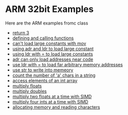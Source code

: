 # ARM 32bit Examples

Here are the ARM examples fromc class

 - [return 3](https://lawlor.cs.uaf.edu/netrun/run?name=Testing&code=foo%3A%0D%0A%09%2F%2F%20can%27t%20mov%20constants%20whose%20significant%20bits%20won%27t%20fit%20in%208%20bits%0D%0A%09mov%20r3%2C%203%0D%0A%09bx%20lr&lang=Assembly&mach=ARM&mode=frag&input=&linkwith=&foo_ret=int&foo_arg0=void&orun=Run&orun=Grade&ocompile=Optimize&ocompile=Warnings)
 - [defining and calling functions](https://lawlor.cs.uaf.edu/netrun/run?name=Testing&code=%2F%2F%20a%20simple%20function%20that%20returns%2013%0D%0Abar%3A%0D%0A%09mov%20r0%2C%2013%0D%0A%09bx%20lr%0D%0A%0D%0Afoo%3A%0D%0A%09%2F%2F%20we%20have%20to%20push%20the%20lr%20register%20to%20save%20the%20return%20address%0D%0A%09push%20%7Blr%7D%0D%0A%09%2F%2F%20bl%20is%20equivalent%20to%20call%20but%20puts%20return%20address%20in%20lr%20register%0D%0A%09bl%20bar%0D%0A%09pop%20%7Blr%7D%0D%0A%09%2F%2F%20bx%20lr%20jumps%20to%20the%20return%20address%0D%0A%09bx%20lr&lang=Assembly&mach=ARM&mode=file&input=&linkwith=&foo_ret=int&foo_arg0=void&orun=Run&orun=Grade&ocompile=Optimize&ocompile=Warnings)
 - [can't load large constants with mov](https://lawlor.cs.uaf.edu/netrun/run?name=Testing&code=foo%3A%0D%0A%09%2F%2F%20can%27t%20mov%20constants%20whose%20significant%20bits%20won%27t%20fit%20in%208%20bits%0D%0A%09mov%20r3%2C%201023%0D%0A%09bx%20lr&lang=Assembly&mach=ARM&mode=frag&input=&linkwith=&foo_ret=int&foo_arg0=void&orun=Run&orun=Grade&ocompile=Optimize&ocompile=Warnings)
 - [using adr and ldr to load large constant](https://lawlor.cs.uaf.edu/netrun/run?name=Testing&code=%2F%2F%20loading%20large%20constant%20from%20nearby%20memory%0D%0Afoo%3A%0D%0A%09%2F%2F%20load%20local%20address%20by%20offset%20%28adds%20to%20program%20counter%20in%20dissassembly%29%0D%0A%09adr%20r2%2C%20my_int%0D%0A%09%2F%2F%20load%20from%20memory%20to%20register%0D%0A%09ldr%20r0%2C%20%5Br2%5D%0D%0A%09bx%20lr%0D%0A%0D%0Amy_int%3A%0D%0A%09.4byte%201023&lang=Assembly&mach=ARM&mode=file&input=&linkwith=&foo_ret=int&foo_arg0=void&orun=Run&orun=Disassemble&orun=Grade&ocompile=Optimize&ocompile=Warnings)
 - [using ldr with = to load large constants](https://lawlor.cs.uaf.edu/netrun/run?name=Testing&code=%2F%2F%20loading%20large%20constant%20from%20nearby%20memory%0D%0Afoo%3A%0D%0A%09%2F%2F%20shortcut%20to%20loading%20large%20constant%20into%20register%0D%0A%09%2F%2F%20-%3E%20essentially%20the%20compiler%20puts%201023%20in%20nearby%20memory%20and%20loads%20it%20for%20us%0D%0A%09ldr%20r0%2C%20%3D1023%0D%0A%09bx%20lr&lang=Assembly&mach=ARM&mode=frag&input=&linkwith=&foo_ret=int&foo_arg0=void&orun=Run&orun=Grade&ocompile=Optimize&ocompile=Warnings)
 - [adr can only load addresses near code](https://lawlor.cs.uaf.edu/netrun/run?name=Testing&code=%2F%2F%20working%20with%20distant%20memory%20%28modifiable%20memory%20is%20in%20different%20sector%29%0D%0Afoo%3A%0D%0A%09%2F%2F%20we%20can%27t%20use%20adr%20to%20load%20distant%20memory%0D%0A%09adr%20r2%2C%20my_int%0D%0A%09ldr%20r0%2C%20%5Br2%5D%0D%0A%09bx%20lr%0D%0A%0D%0A.data%0D%0Amy_int%3A%0D%0A%09.4byte%201023&lang=Assembly&mach=ARM&mode=frag&input=&linkwith=&foo_ret=int&foo_arg0=void&orun=Run&orun=Grade&ocompile=Optimize&ocompile=Warnings)
 - [use ldr with = to load far arbitrary memory addresses](https://lawlor.cs.uaf.edu/netrun/run?name=Testing&code=%2F%2F%20working%20with%20distant%20memory%20%28modifiable%20memory%20is%20in%20different%20sector%29%0D%0Afoo%3A%0D%0A%09%2F%2F%20use%20load%20shortcut%20to%20load%20full%20address%20into%20register%0D%0A%09ldr%20r2%2C%20%3Dmy_int%0D%0A%09ldr%20r0%2C%20%5Br2%5D%0D%0A%09bx%20lr%0D%0A%0D%0A.data%0D%0Amy_int%3A%0D%0A%09.4byte%201023&lang=Assembly&mach=ARM&mode=frag&input=&linkwith=&foo_ret=int&foo_arg0=void&orun=Run&orun=Grade&ocompile=Optimize&ocompile=Warnings)
 - [use str to write into memeory](https://lawlor.cs.uaf.edu/netrun/run?name=Testing&code=%2F%2F%20working%20with%20distant%20memory%20%28modifiable%20memory%20is%20in%20different%20sector%29%0D%0Afoo%3A%0D%0A%09ldr%20r2%2C%20%3Dmy_int%0D%0A%09mov%20r3%2C%203%0D%0A%09%2F%2F%20use%20str%20to%20write%20a%20register%20into%20memory%0D%0A%09str%20r3%2C%20%5Br2%5D%0D%0A%09ldr%20r0%2C%20%5Br2%5D%0D%0A%09bx%20lr%0D%0A%0D%0A.data%0D%0Amy_int%3A%0D%0A%09.4byte%201023&lang=Assembly&mach=ARM&mode=frag&input=&linkwith=&foo_ret=int&foo_arg0=void&orun=Run&orun=Grade&ocompile=Optimize&ocompile=Warnings)
 - [count the number of 'a' chars in a string](https://lawlor.cs.uaf.edu/netrun/run?name=Testing&code=%2F%2F%20Suppose%20we%20want%20to%20look%20through%20a%20string%0D%0A%2F%2F%20and%20count%20number%20of%20%27a%27%20characters%0D%0Afoo%3A%0D%0A%09mov%20r0%2C%200%09%2F%2F%20count%20of%20%23%20of%20%27a%27s%0D%0A%09mov%20r1%2C%200%09%2F%2F%20index%20of%20string%20%28want%20to%20access%203rd%20character%29%0D%0A%09ldr%20r2%2C%20%3Dmy_string%0D%0A%09start%3A%0D%0A%09%09%2F%2F%20load%20one%20byte%20%28one%20character%29%20into%20our%20register%0D%0A%09%09ldrb%20r3%2C%20%5Br2%2Cr1%5D%09%2F%2F%20equivalent%20to%20mov%20r3%2C%20%5Br2%20%2B%20r1%5D%20in%20x86%0D%0A%09%09%0D%0A%09%09%2F%2F%20add%201%20to%20our%20%27a%27%20count%20if%20the%20character%20is%20an%20%27a%27%0D%0A%09%09cmp%20r3%2C%20%27a%27%0D%0A%09%09addeq%20r0%2C%201%0D%0A%09%09%0D%0A%09%09add%20r1%2C%201%0D%0A%09%09cmp%20r3%2C%200%0D%0A%09%09bne%20start%0D%0A%09bx%20lr%0D%0A%0D%0A.data%0D%0Amy_string%3A%0D%0A%09%2F%2F%20null%20character%20is%20automatically%20added%20with%20.asciz%20%28ASCI%20w%2F%20zero%20byte%29%0D%0A%09.asciz%20%22this%20is%20a%20nice%20stringasdfa%22&lang=Assembly&mach=ARM&mode=file&input=&linkwith=&foo_ret=int&foo_arg0=void&orun=Run&orun=Disassemble&orun=Grade&ocompile=Optimize&ocompile=Warnings)
 - [access elements of an int array](https://lawlor.cs.uaf.edu/netrun/run?name=Testing&code=%2F%2F%20function%20takes%20an%20int%20that%20is%20the%20index%20of%0D%0A%2F%2F%20the%20element%20of%20our%20array%20to%20return%0D%0Afoo%3A%0D%0A%09%2F%2F%201st%20parameter%20in%20r0%20%28index%20of%20element%20to%20look%20up%29%0D%0A%09ldr%20r2%2C%20%3Dmy_array%0D%0A%09ldr%20r0%2C%20%5Br2%2C%20r0%2C%20lsl%202%5D%09%09%2F%2F%20equivalent%20x86%20style%3A%20mov%20r0%2C%20%5Br2%20%2B%204%20%2A%20r0%5D%0D%0A%09bx%20lr%0D%0A%0D%0A.data%0D%0Amy_array%3A%0D%0A%09.4byte%2010%2C%2011%2C%2012%2C%2013%2C%2014%2C%2015%0D%0A&lang=Assembly&mach=ARM&mode=file&input=5&check_input=Input&linkwith=&foo_ret=int&foo_arg0=int&orun=Run&orun=Disassemble&orun=Grade&ocompile=Optimize&ocompile=Warnings)
 - [multiply floats](https://lawlor.cs.uaf.edu/netrun/run?name=Testing&code=foo%3A%0D%0A%09adr%20r2%2C%20my_float%0D%0A%09vldr%20s0%2C%20%5Br2%5D%0D%0A%09vldr%20s1%2C%20%5Br2%2C%204%5D%0D%0A%09%0D%0A%09%2F%2F%20in%20x86%20we%20used%20vaddss%0D%0A%09vmul.f%20s0%2C%20s1%0D%0A%09bx%20lr%0D%0A%0D%0Amy_float%3A%0D%0A%09.float%201.7%2C%202.0&lang=Assembly&mach=ARM&mode=file&input=5&linkwith=&foo_ret=float&foo_arg0=void&orun=Run&orun=Disassemble&orun=Grade&ocompile=Optimize&ocompile=Warnings)
 - [multiply doubles](https://lawlor.cs.uaf.edu/netrun/run?name=Testing&code=foo%3A%0D%0A%09adr%20r2%2C%20my_double%0D%0A%09vldr%20d0%2C%20%5Br2%5D%0D%0A%09vldr%20d1%2C%20%5Br2%2C%208%5D%0D%0A%09%0D%0A%09%2F%2F%20multiply%20doublers%20%28in%20x86%20we%20use%20vmulsd%29%0D%0A%09vmul.d%20d0%2C%20d1%0D%0A%09%0D%0A%09bx%20lr%0D%0A%0D%0Amy_double%3A%0D%0A%09.double%201.5%2C%202.0&lang=Assembly&mach=ARM&mode=file&input=5&linkwith=&foo_ret=double&foo_arg0=void&orun=Run&orun=Disassemble&orun=Grade&ocompile=Optimize&ocompile=Warnings)
 - [multiply two floats at a time with SIMD](https://lawlor.cs.uaf.edu/netrun/run?name=Testing&code=foo%3A%0D%0A%09adr%20r2%2C%20my_float%0D%0A%09vldr%20d0%2C%20%5Br2%5D%0D%0A%09vldr%20d1%2C%20%5Br2%2C%208%5D%0D%0A%09%0D%0A%09%2F%2F%20this%20treats%20d0%2C%20d1%20each%20as%20arrays%20of%20two%20floats%20and%20multiplies%20them%0D%0A%09vmul.f%20d0%2C%20d1%0D%0A%09%0D%0A%09%2F%2F%20the%20value%20in%20s0%20now%20is%20%201.7%20%2A%202.0%20%28we%20multiplied%20first%20element%20of%20each%20array%29%0D%0A%09bx%20lr%0D%0A%0D%0Amy_float%3A%0D%0A%09.float%201.7%2C%202.3%0D%0A%09.float%202.0%2C%202.0&lang=Assembly&mach=ARM&mode=file&input=5&linkwith=&foo_ret=float&foo_arg0=void&orun=Run&orun=Disassemble&orun=Grade&ocompile=Optimize&ocompile=Warnings)
 - [multiply four ints at a time with SIMD](https://lawlor.cs.uaf.edu/netrun/run?name=Testing&code=foo%3A%0D%0A%09ldr%20r2%2C%20%3Dmy_ints%0D%0A%09%2F%2F%20load%20our%20q0%20register%20with%20first%20array%20of%20ints%0D%0A%09vldr%20d0%2C%20%5Br2%5D%0D%0A%09vldr%20d1%2C%20%5Br2%2C%208%5D%0D%0A%0D%0A%09%2F%2F%20load%20our%20q1%20register%20with%20array%20of%20int%202%27s%0D%0A%09vldr%20d2%2C%20%5Br2%2C%2016%5D%0D%0A%09vldr%20d3%2C%20%5Br2%2C%2024%5D%0D%0A%09%0D%0A%09%2F%2F%20multiply%20the%20entries%20of%20the%20first%20array%20by%20entries%20of%20second%20array%0D%0A%09vmul.u32%20q0%2C%20q1%0D%0A%09%0D%0A%09%2F%2F%20store%20our%20q0%20register%20back%20into%20the%20array%20in%20memory%0D%0A%09vstr%20d0%2C%20%5Br2%5D%0D%0A%09vstr%20d1%2C%20%5Br2%2C%208%5D%0D%0A%09%0D%0A%09%2F%2F%20grab%20the%20third%20element%20of%20the%20array%20to%20return%0D%0A%09ldr%20r0%2C%20%5Br2%2C8%5D%0D%0A%09bx%20lr%0D%0A%0D%0A.data%0D%0Amy_ints%3A%0D%0A%09.4byte%201%2C%202%2C%203%2C%204%0D%0A%09.4byte%202%2C%202%2C%202%2C%202&lang=Assembly&mach=ARM&mode=file&input=5&linkwith=&foo_ret=int&foo_arg0=void&orun=Run&orun=Disassemble&orun=Grade&ocompile=Optimize&ocompile=Warnings)
 - [allocating memory and reading characters](https://lawlor.cs.uaf.edu/netrun/run?name=Testing&code=%2F%2F%20read%20characters%20from%20stdin%20and%20store%20in%20memory%20until%20we%20hit%20%5Cn%20or%20run%20out%20of%20space%0D%0A%2F%2F%20print%20the%20the%20read%20characters%20as%20a%20string%0D%0Afoo%3A%0D%0A%09push%20%7Br4%2Clr%7D%0D%0A%09mov%20r0%2C%2032%0D%0A%09bl%20malloc%0D%0A%09%2F%2F%20now%20r0%20should%20contain%20a%20ptr%20to%20the%20allocated%20memory%0D%0A%09mov%20r4%2C%20r0%0D%0A%09%0D%0A%09mov%20r3%2C%200%0D%0A%09start%3A%0D%0A%09%09%2F%2F%20read%20a%20character%20from%20stdin%0D%0A%09%09push%20%7Br3%7D%0D%0A%09%09bl%20getchar%0D%0A%09%09pop%20%7Br3%7D%0D%0A%09%09%0D%0A%09%09%2F%2F%20write%20current%20char%20into%20string%20memory%0D%0A%09%09strb%20r0%2C%20%5Br4%2C%20r3%5D%0D%0A%09%09%0D%0A%09%09%2F%2F%20check%20for%20end%20of%20line%0D%0A%09%09cmp%20r0%2C%20%27%5Cn%27%0D%0A%09%09beq%20end%0D%0A%09%09%0D%0A%09%09%2F%2F%20check%20for%20out%20of%20space%0D%0A%09%09add%20r3%2C%201%0D%0A%09%09cmp%20r3%2C%2031%0D%0A%09%09bl%20start%0D%0A%09end%3A%0D%0A%09%0D%0A%09%2F%2F%20write%20null%20character%20at%20end%20of%20string%0D%0A%09mov%20r0%2C%200%0D%0A%09strb%20r0%2C%20%5Br4%2C%20r3%5D%0D%0A%09%0D%0A%09mov%20r0%2C%20r4%0D%0A%09bl%20puts%0D%0A%0D%0A%09mov%20r0%2C%20r4%0D%0A%09bl%20free%0D%0A%09pop%20%7Br4%2C%20lr%7D%0D%0A%09bx%20lr&lang=Assembly&mach=ARM&mode=file&input=asdfas%0D%0Aasdfa%0D%0A&check_input=Input&linkwith=&foo_ret=int&foo_arg0=void&orun=Run&orun=Grade&ocompile=Optimize&ocompile=Warnings)
